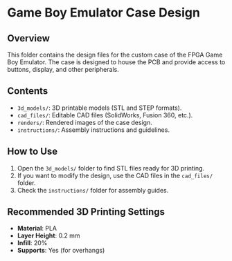 # Game Boy Emulator Case Design

## Overview
This folder contains the design files for the custom case of the FPGA Game Boy Emulator. The case is designed to house the PCB and provide access to buttons, display, and other peripherals.

## Contents
- `3d_models/`: 3D printable models (STL and STEP formats).
- `cad_files/`: Editable CAD files (SolidWorks, Fusion 360, etc.).
- `renders/`: Rendered images of the case design.
- `instructions/`: Assembly instructions and guidelines.

## How to Use
1. Open the `3d_models/` folder to find STL files ready for 3D printing.
2. If you want to modify the design, use the CAD files in the `cad_files/` folder.
3. Check the `instructions/` folder for assembly guides.

## Recommended 3D Printing Settings
- **Material**: PLA
- **Layer Height**: 0.2 mm
- **Infill**: 20%
- **Supports**: Yes (for overhangs)